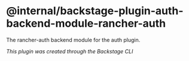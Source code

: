 # @internal/backstage-plugin-auth-backend-module-rancher-auth

The rancher-auth backend module for the auth plugin.

_This plugin was created through the Backstage CLI_
